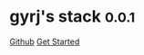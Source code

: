 # gyrj's stack <small>0.0.1</small>

<a href="https://github.com/JasonXiang2014/gyrj">Github</a>
<a href="#README">Get Started</a>
